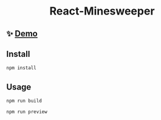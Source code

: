 <h1 align="center">React-Minesweeper</h1>

## ✨ [Demo](https://astatochek.github.io/react-minesweeper/)

## Install

```sh
npm install
```

## Usage

```sh
npm run build
```

```sh
npm run preview
```
